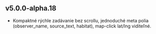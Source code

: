 ## v5.0.0-alpha.18
- Kompaktné rýchle zadávanie bez scrollu, jednoduché meta polia (observer_name, source_text, habitat), map-click lat/lng viditeľné.
